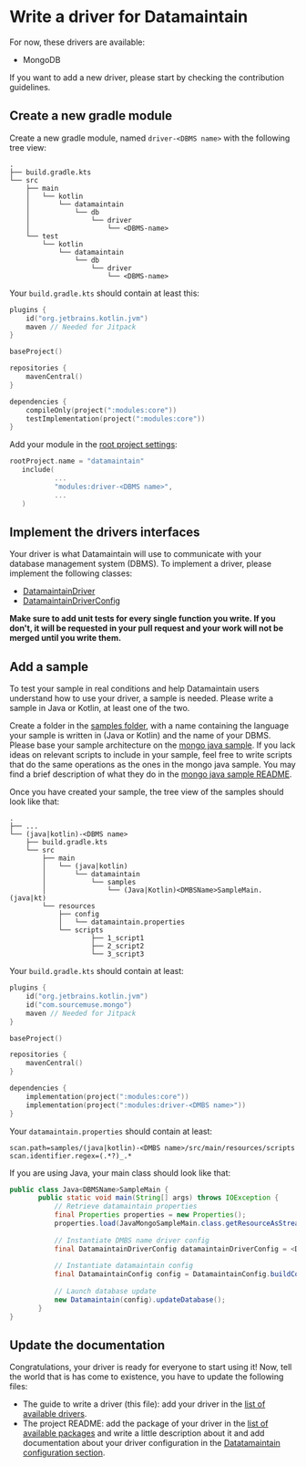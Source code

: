 # Write a driver for Datamaintain

For now, these drivers are available:
* MongoDB

If you want to add a new driver, please start by checking the contribution guidelines.

## Create a new gradle module
Create a new gradle module, named ```driver-<DBMS name>``` with the following tree view:
```
.
├── build.gradle.kts
└── src
    ├── main
    │   └── kotlin
    │       └── datamaintain
    │           └── db
    │               └── driver
    │                   └── <DBMS-name>
    └── test
        └── kotlin
            └── datamaintain
                └── db
                    └── driver
                        └── <DBMS-name>
```

Your ```build.gradle.kts``` should contain at least this:

```kotlin
plugins {
    id("org.jetbrains.kotlin.jvm")
    maven // Needed for Jitpack
}

baseProject()

repositories {
    mavenCentral()
}

dependencies {
    compileOnly(project(":modules:core"))
    testImplementation(project(":modules:core"))
}
```
Add your module in the [root project settings](../settings.gradle.kts):
```kotlin
rootProject.name = "datamaintain"
   include(
           ...
           "modules:driver-<DBMS name>",
           ...
   )
```

## Implement the drivers interfaces

Your driver is what Datamaintain will use to communicate with your database management system (DBMS). To implement a driver, please implement the following classes:
* [DatamaintainDriver](../modules/core/src/main/kotlin/datamaintain/core/db/driver/DatamaintainDriver.kt)
* [DatamaintainDriverConfig](../modules/core/src/main/kotlin/datamaintain/core/db/driver/DatamaintainDriverConfig.kt)

**Make sure to add unit tests for every single function you write. If you don't, it will be requested in your pull request and your work will not be merged until you write them.**

## Add a sample

To test your sample in real conditions and help Datamaintain users understand how to use your driver, a sample is needed. 
Please write a sample in Java or Kotlin, at least one of the two. 

Create a folder in the [samples folder](../samples), with a name containing the language your sample is written in (Java or Kotlin)
 and the name of your DBMS. Please base your sample architecture on the [mongo java sample](../samples/java-mongo). 
If you lack ideas on relevant scripts to include in your sample, feel free to write scripts that do the same 
operations as the ones in the mongo java sample. You may find a brief description of what they do in 
the [mongo java sample README](../samples/java-mongo/README.md).

Once you have created your sample, the tree view of the samples should look like that:

```
.
├── ...
└── (java|kotlin)-<DBMS name>
    ├── build.gradle.kts
    └── src
        ├── main
        │   └── (java|kotlin)
        │       └── datamaintain
        │           └── samples
        │               └── (Java|Kotlin)<DMBSName>SampleMain.(java|kt)
        └── resources
            ├── config
            │   └── datamaintain.properties
            └── scripts    
                    ├── 1_script1
                    ├── 2_script2
                    └── 3_script3
```

Your ```build.gradle.kts``` should contain at least:

```kotlin
plugins {
    id("org.jetbrains.kotlin.jvm")
    id("com.sourcemuse.mongo")
    maven // Needed for Jitpack
}

baseProject()

repositories {
    mavenCentral()
}

dependencies {
    implementation(project(":modules:core"))
    implementation(project(":modules:driver-<DMBS name>"))
}
```

Your ```datamaintain.properties``` should contain at least:

```
scan.path=samples/(java|kotlin)-<DMBS name>/src/main/resources/scripts
scan.identifier.regex=(.*?)_.*
```

If you are using Java, your main class should look like that:

```java
public class Java<DBMSName>SampleMain {
       public static void main(String[] args) throws IOException {
           // Retrieve datamaintain properties
           final Properties properties = new Properties();
           properties.load(JavaMongoSampleMain.class.getResourceAsStream("/config/datamaintain.properties"));
   
           // Instantiate DMBS name driver config
           final DatamaintainDriverConfig datamaintainDriverConfig = <DBMSName>DriverConfig.buildConfig(properties);
   
           // Instantiate datamaintain config
           final DatamaintainConfig config = DatamaintainConfig.buildConfig(datamaintainDriverConfig, properties);
   
           // Launch database update
           new Datamaintain(config).updateDatabase();
       }
}
```
## Update the documentation

Congratulations, your driver is ready for everyone to start using it! Now, tell the world that is has come to existence,
you have to update the following files:

- The guide to write a driver (this file): add your driver in the 
  [list of available drivers](how-to-write-a-driver.md#write-a-driver-for-datamaintain).
- The project README: add the package of your driver in the 
  [list of available packages](./as-dependency.md#available-packages) and write a little description about it and add 
  documentation about your driver configuration in the 
  [Datatamaintain configuration section](../README.md#datamaintain-configuration).